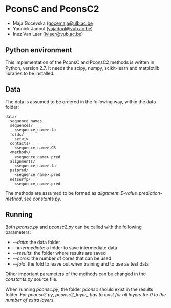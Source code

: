 PconsC and PconsC2
==================

* Maja Gocevska (<gocemaja@ulb.ac.be>
* Yannick Jadoul (<yajadoul@vub.ac.be>)
* Inez Van Laer (<ivlaer@vub.ac.be>)

Python environment
------------------
This implementation of the PconsC and PconsC2 methods is written in Python, version 2.7. It needs the scipy, numpy, scikit-learn and matplotlib libraries to be installed.

Data
----
The data is assumed to be ordered in the following way, within the data folder:

    data/
      sequence_names
      sequences/
        <sequence_name>.fa
      folds/
        set<i>
      contacts/
        <sequence_name>.CB
      <method>/
        <sequence_name>.pred
      alignments/
        <sequence_name>.fa
      psipred/
        <sequence_name>.pred
      netsurfp/
        <sequence_name>.pred

The methods are assumed to be formed as *alignment*\_*E-value*\_*prediction-method*, see *constants.py*.

Running
-------
Both *pconsc.py* and *pconsc2.py* can be called with the following parameters:

* *--data*: the data folder
* *--intermediate*: a folder to save intermediate data
* *--results*: the folder where results are saved
* *--cores*: the number of cores that can be used
* *--fold*: the fold to leave out when training and to use as test data

Other important parameters of the methods can be changed in the *constants.py* source file.

When running *pconsc.py*, the folder *pconsc* should exist in the results folder. For *pconsc2.py*, *pconsc2\_layer\_<i>* has to exist for all layers for 0 to the number of extra layers.

